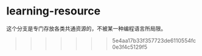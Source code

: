 # learning-resource
这个分支是专门存放各类共通资源的，不被某一种编程语言所局限。
>>>>>>> 5e4aa17b33f357723de6110554fc0e3f4c5129f5

